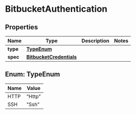 # BitbucketAuthentication

## Properties
Name | Type | Description | Notes
------------ | ------------- | ------------- | -------------
**type** | [**TypeEnum**](#TypeEnum) |  | 
**spec** | [**BitbucketCredentials**](BitbucketCredentials.md) |  | 

<a name="TypeEnum"></a>
## Enum: TypeEnum
Name | Value
---- | -----
HTTP | &quot;Http&quot;
SSH | &quot;Ssh&quot;
